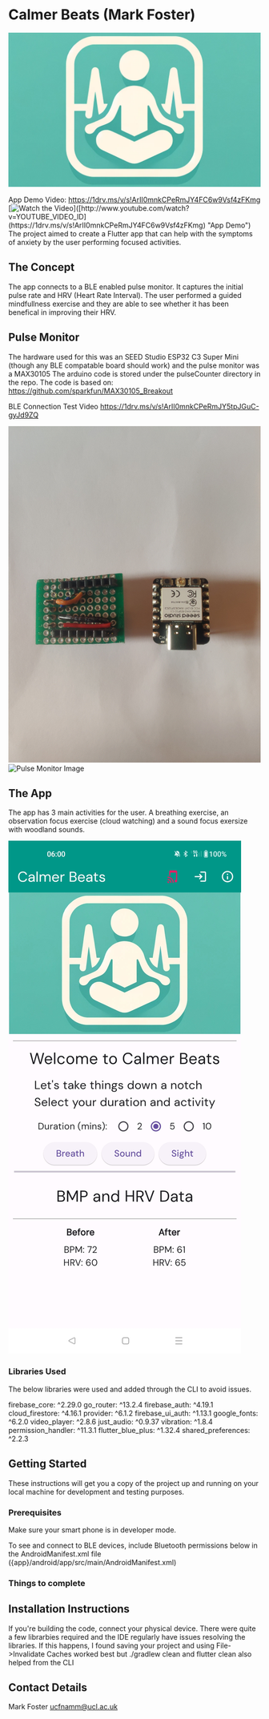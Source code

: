 # Calmer Beats (Mark Foster)



![The Logo](assets/mainWide.png "App Logo")

App Demo Video:
https://1drv.ms/v/s!ArII0mnkCPeRmJY4FC6w9Vsf4zFKmg
[![Watch the Video]([http://img.youtube.com/vi/YOUTUBE_VIDEO_ID/0.jpg](https://1drv.ms/v/s!ArII0mnkCPeRmJY4FC6w9Vsf4zFKmg))]([http://www.youtube.com/watch?v=YOUTUBE_VIDEO_ID](https://1drv.ms/v/s!ArII0mnkCPeRmJY4FC6w9Vsf4zFKmg) "App Demo")
The project aimed to create a Flutter app that can help with the symptoms of anxiety by the user performing focused activities.


## The Concept

The app connects to a BLE enabled pulse monitor. It captures the initial pulse rate and HRV (Heart Rate Interval). 
The user performed a guided mindfullness exercise and they are able to see whether it has been benefical in improving their HRV.


## Pulse Monitor

The hardware used for this was an SEED Studio ESP32 C3 Super Mini (though any BLE compatable board should work) and the pulse monitor was a MAX30105
The arduino code is stored under the pulseCounter directory in the repo. The code is based on:
 https://github.com/sparkfun/MAX30105_Breakout

BLE Connection Test Video
https://1drv.ms/v/s!ArII0mnkCPeRmJY5tpJGuC-gyJd9ZQ


![Pulse Monitor Image](assets/ESP32_1.jpg "The Pulse Monitor")
![Pulse Monitor Image](assets/ESP32_2.jpg "The Pulse Monitor")

## The App


The app has 3 main activities for the user. A breathing exercise, an observation focus exercise (cloud watching) and a sound focus exersize with woodland sounds.


![App Overview Image](assets/mainscreen.jpg "Alt text....")

### Libraries Used

The below libraries were used and added through the CLI to avoid issues.

  firebase_core: ^2.29.0
  go_router: ^13.2.4
  firebase_auth: ^4.19.1
  cloud_firestore: ^4.16.1
  provider: ^6.1.2
  firebase_ui_auth: ^1.13.1
  google_fonts: ^6.2.0
  video_player: ^2.8.6
  just_audio: ^0.9.37
  vibration: ^1.8.4
  permission_handler: ^11.3.1
  flutter_blue_plus: ^1.32.4
  shared_preferences: ^2.2.3


## Getting Started

These instructions will get you a copy of the project up and running on your local machine for development and testing purposes.




### Prerequisites

Make sure your smart phone is in developer mode.

To see and connect to BLE devices, include Bluetooth permissions below in the AndroidManifest.xml file ({app}/android/app/src/main/AndroidManifest.xml)
    <uses-permission android:name="android.permission.BLUETOOTH" />
    <uses-permission android:name="android.permission.BLUETOOTH_ADMIN" />
    <uses-permission android:name="android.permission.BLUETOOTH_CONNECT" />
    <uses-permission android:name="android.permission.BLUETOOTH_SCAN" />
    <uses-permission android:name="android.permission.BLUETOOTH_ADVERTISE" />

### Things to complete




## Installation Instructions
If you're building the code, connect your physical device.
There were quite a few librarbies required and the IDE regularly have issues resolving the libraries. 
If this happens, I found saving your project and using File->Invalidate Caches worked best but ./gradlew clean  and flutter clean also helped from the CLI

##  Contact Details
Mark Foster
ucfnamm@ucl.ac.uk
